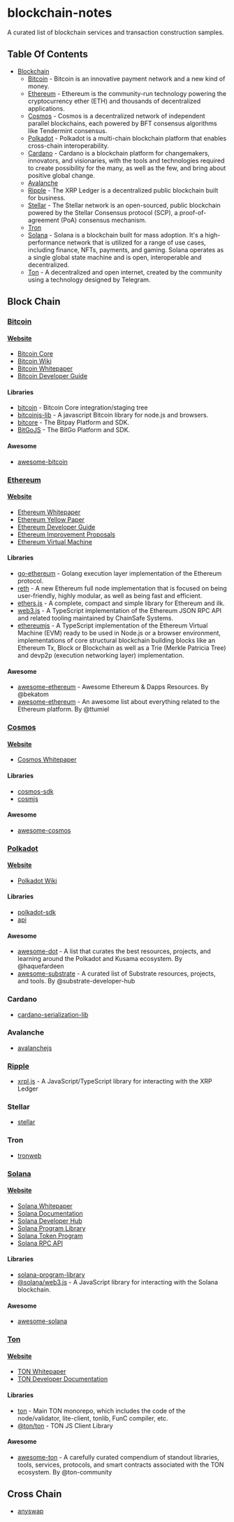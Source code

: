 # blockchain-notes

A curated list of blockchain services and transaction construction samples.

## Table Of Contents

- [Blockchain](#block-chain)
  - [Bitcoin](#bitcoin) - Bitcoin is an innovative payment network and a new kind of money.
  - [Ethereum](#ethereum) - Ethereum is the community-run technology powering the cryptocurrency ether (ETH) and thousands of decentralized applications.
  - [Cosmos](#cosmos) - Cosmos is a decentralized network of independent parallel blockchains, each powered by BFT consensus algorithms like Tendermint consensus.
  - [Polkadot](#polkadot) - Polkadot is a multi-chain blockchain platform that enables cross-chain interoperability.
  - [Cardano](#cardano) - Cardano is a blockchain platform for changemakers, innovators, and visionaries, with the tools and technologies required to create possibility for the many, as well as the few, and bring about positive global change.
  - [Avalanche](#avalanche)
  - [Ripple](#ripple) - The XRP Ledger is a decentralized public blockchain built for business.
  - [Stellar](#stellar) - The Stellar network is an open-sourced, public blockchain powered by the Stellar Consensus protocol (SCP), a proof-of-agreement (PoA) consensus mechanism.
  - [Tron](#tron)
  - [Solana](#solana) - Solana is a blockchain built for mass adoption. It's a high-performance network that is utilized for a range of use cases, including finance, NFTs, payments, and gaming. Solana operates as a single global state machine and is open, interoperable and decentralized.
  - [Ton](#ton) - A decentralized and open internet, created by the community using a technology designed by Telegram.

## Block Chain

### [Bitcoin](https://bitcoin.org/)

#### [Website](https://bitcoin.org/en/)

- [Bitcoin Core](https://bitcoincore.org/)
- [Bitcoin Wiki](https://en.bitcoin.it/wiki/Main_Page)
- [Bitcoin Whitepaper](https://bitcoin.org/bitcoin.pdf)
- [Bitcoin Developer Guide](https://bitcoin.org/en/developer-guide)

#### Libraries  
- [bitcoin](https://github.com/bitcoin/bitcoin) - Bitcoin Core integration/staging tree
- [bitcoinjs-lib](https://github.com/bitcoinjs/bitcoinjs-lib) - A javascript Bitcoin library for node.js and browsers.
- [bitcore](https://github.com/bitpay/bitcore) - The Bitpay Platform and SDK.
- [BitGoJS](https://github.com/BitGo/BitGoJS) - The BitGo Platform and SDK.

#### Awesome

- [awesome-bitcoin](https://github.com/igorbarinov/awesome-bitcoin)

### [Ethereum](https://ethereum.org/)

#### [Website](https://ethereum.org/en/)

- [Ethereum Whitepaper](https://ethereum.org/en/whitepaper/)
- [Ethereum Yellow Paper](https://ethereum.github.io/yellowpaper/paper.pdf)
- [Ethereum Developer Guide](https://ethereum.org/en/developers/docs/)
- [Ethereum Improvement Proposals](https://eips.ethereum.org/)
- [Ethereum Virtual Machine](https://ethereum.github.io/yellowpaper/paper.pdf#page=25)

#### Libraries 

- [go-ethereum](https://github.com/ethereum/go-ethereum/) - Golang execution layer implementation of the Ethereum protocol.
- [reth](https://github.com/paradigmxyz/reth) - A new Ethereum full node implementation that is focused on being user-friendly, highly modular, as well as being fast and efficient.
- [ethers.js](https://github.com/ethers-io/ethers.js) - A complete, compact and simple library for Ethereum and ilk.
- [web3.js](https://github.com/web3/web3.js) - A TypeScript implementation of the Ethereum JSON RPC API and related tooling maintained by ChainSafe Systems.
- [ethereumjs](https://github.com/ethereumjs/ethereumjs-monorepo) - A TypeScript implementation of the Ethereum Virtual Machine (EVM) ready to be used in Node.js or a browser environment, implementations of core structural blockchain building blocks like an Ethereum Tx, Block or Blockchain as well as a Trie (Merkle Patricia Tree) and devp2p (execution networking layer) implementation.  

#### Awesome

- [awesome-ethereum](https://github.com/bekatom/awesome-ethereum) - Awesome Ethereum & Dapps Resources. By @bekatom
- [awesome-ethereum](https://github.com/ttumiel/Awesome-Ethereum) - An awesome list about everything related to the Ethereum platform. By @ttumiel

### [Cosmos](https://cosmos.network/)

#### [Website](https://cosmos.network/)

- [Cosmos Whitepaper](https://cosmos.network/whitepaper)

#### Libraries

- [cosmos-sdk](https://github.com/cosmos/cosmos-sdk)
- [cosmjs](https://github.com/cosmos/cosmjs)

#### Awesome

- [awesome-cosmos](https://github.com/cosmos/awesome-cosmos)

### [Polkadot](https://polkadot.com/)

#### [Website](https://polkadot.com/)

- [Polkadot Wiki](https://wiki.polkadot.network/)

#### Libraries

- [polkadot-sdk](https://github.com/paritytech/polkadot-sdk)
- [api](https://github.com/polkadot-js/api)

#### Awesome

- [awesome-dot](https://github.com/haquefardeen/awesome-dot) - A list that curates the best resources, projects, and learning around the Polkadot and Kusama ecosystem. By @haquefardeen
- [awesome-substrate](https://github.com/substrate-developer-hub/awesome-substrate) - A curated list of Substrate resources, projects, and tools. By @substrate-developer-hub

### Cardano

- [cardano-serialization-lib](https://github.com/Emurgo/cardano-serialization-lib)

### Avalanche

- [avalanchejs](https://github.com/ava-labs/avalanchejs)

### [Ripple](https://xrpl.org/)

- [xrpl.js](https://github.com/XRPLF/xrpl.js) - A JavaScript/TypeScript library for interacting with the XRP Ledger

### Stellar

- [stellar](https://github.com/stellar/js-stellar-sdk)

### Tron

- [tronweb](https://github.com/tronprotocol/tronweb)

### [Solana](https://solana.com/)

#### [Website](https://solana.com/)

- [Solana Whitepaper](https://solana.com/solana-whitepaper.pdf)
- [Solana Documentation](https://docs.solana.com/)
- [Solana Developer Hub](https://solana.com/developers/courses)
- [Solana Program Library](https://spl.solana.com/)
- [Solana Token Program](https://spl.solana.com/token)
- [Solana RPC API](https://solana.com/docs/rpc)

#### Libraries

- [solana-program-library](https://github.com/solana-labs/solana-program-library)
- [@solana/web3.js](https://github.com/solana-labs/solana-web3.js) - A JavaScript library for interacting with the Solana blockchain.

#### Awesome

- [awesome-solana](https://github.com/csjcode/awesome-solana)

### [Ton](https://ton.org/)

#### [Website](https://ton.org/)

- [TON Whitepaper](https://ton.org/whitepaper.pdf)
- [TON Developer Documentation](https://docs.ton.dev/)

#### Libraries

- [ton](https://github.com/ton-blockchain/ton) - Main TON monorepo, which includes the code of the node/validator, lite-client, tonlib, FunC compiler, etc.
- [@ton/ton](https://github.com/ton-org/ton) - TON JS Client Library

#### Awesome

- [awesome-ton](https://github.com/ton-community/awesome-ton) - A carefully curated compendium of standout libraries, tools, services, protocols, and smart contracts associated with the TON ecosystem. By @ton-community

## Cross Chain

- [anyswap](./cross-chain/anyswap)
  
